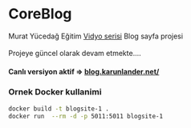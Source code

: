 # CoreBlog
Murat Yücedağ Eğitim [Vidyo serisi](https://www.youtube.com/playlist?list=PLKnjBHu2xXNNkinaVhPqPZG0ubaLN63ci) Blog sayfa projesi
<br>
<br>
Projeye güncel olarak devam etmekte....

#### Canlı versiyon aktif => <a href="https://blog.karunlander.net" target="_blank">blog.karunlander.net/</a> 

### Ornek Docker kullanimi
```bash
docker build -t blogsite-1 .
docker run  --rm -d -p 5011:5011 blogsite-1
```

